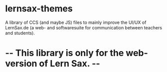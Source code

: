 # lernsax-themes
A library of CCS (and maybe JS) files to mainly improve the UI/UX of LernSax.de (a web- and softwaresuite for communication between teachers and students).

# -- This library is only for the web-version of Lern Sax. --
